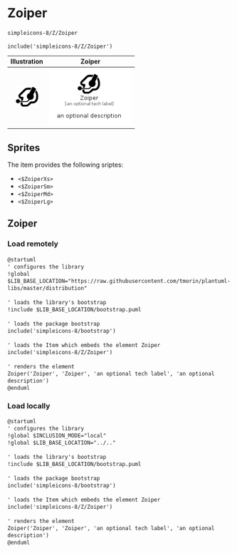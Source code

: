 # Zoiper


```text
simpleicons-8/Z/Zoiper
```

```text
include('simpleicons-8/Z/Zoiper')
```



| Illustration | Zoiper |
| :---: | :---: |
| ![illustration for Illustration](../../simpleicons-8/Z/Zoiper.png) | ![illustration for Zoiper](../../simpleicons-8/Z/Zoiper.Local.png) |



## Sprites
The item provides the following sriptes:

- `<$ZoiperXs>`
- `<$ZoiperSm>`
- `<$ZoiperMd>`
- `<$ZoiperLg>`





## Zoiper

### Load remotely
```plantuml
@startuml
' configures the library
!global $LIB_BASE_LOCATION="https://raw.githubusercontent.com/tmorin/plantuml-libs/master/distribution"

' loads the library's bootstrap
!include $LIB_BASE_LOCATION/bootstrap.puml

' loads the package bootstrap
include('simpleicons-8/bootstrap')

' loads the Item which embeds the element Zoiper
include('simpleicons-8/Z/Zoiper')

' renders the element
Zoiper('Zoiper', 'Zoiper', 'an optional tech label', 'an optional description')
@enduml
```

### Load locally
```plantuml
@startuml
' configures the library
!global $INCLUSION_MODE="local"
!global $LIB_BASE_LOCATION="../.."

' loads the library's bootstrap
!include $LIB_BASE_LOCATION/bootstrap.puml

' loads the package bootstrap
include('simpleicons-8/bootstrap')

' loads the Item which embeds the element Zoiper
include('simpleicons-8/Z/Zoiper')

' renders the element
Zoiper('Zoiper', 'Zoiper', 'an optional tech label', 'an optional description')
@enduml
```

